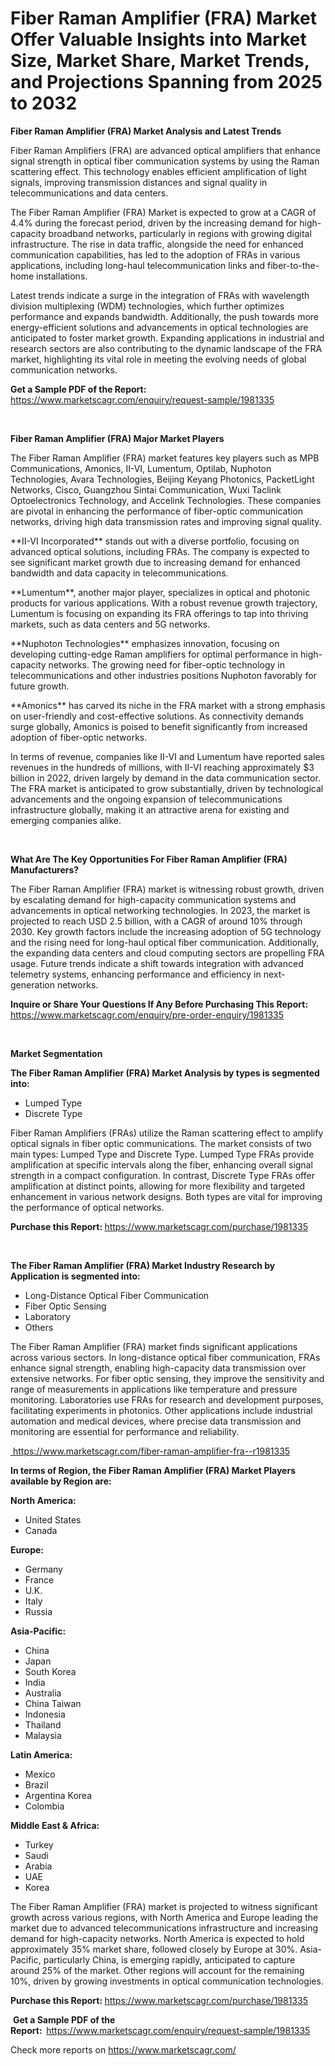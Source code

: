 <p><h1>Fiber Raman Amplifier (FRA) Market Offer Valuable Insights into Market Size, Market Share, Market Trends, and Projections Spanning from 2025 to 2032</h1></p><p><strong>Fiber Raman Amplifier (FRA) Market Analysis and Latest Trends</strong></p>
<p><p>Fiber Raman Amplifiers (FRA) are advanced optical amplifiers that enhance signal strength in optical fiber communication systems by using the Raman scattering effect. This technology enables efficient amplification of light signals, improving transmission distances and signal quality in telecommunications and data centers.</p><p>The Fiber Raman Amplifier (FRA) Market is expected to grow at a CAGR of 4.4% during the forecast period, driven by the increasing demand for high-capacity broadband networks, particularly in regions with growing digital infrastructure. The rise in data traffic, alongside the need for enhanced communication capabilities, has led to the adoption of FRAs in various applications, including long-haul telecommunication links and fiber-to-the-home installations.</p><p>Latest trends indicate a surge in the integration of FRAs with wavelength division multiplexing (WDM) technologies, which further optimizes performance and expands bandwidth. Additionally, the push towards more energy-efficient solutions and advancements in optical technologies are anticipated to foster market growth. Expanding applications in industrial and research sectors are also contributing to the dynamic landscape of the FRA market, highlighting its vital role in meeting the evolving needs of global communication networks.</p></p>
<p><strong>Get a Sample PDF of the Report:&nbsp;</strong> <a href="https://www.marketscagr.com/enquiry/request-sample/1981335?utm_campaign=3562&utm_medium=2&utm_source=Github&utm_content=ia&utm_term=07042025&utm_id=fiber-raman-amplifier-fra">https://www.marketscagr.com/enquiry/request-sample/1981335</a></p>
<p>&nbsp;</p>
<p><strong>Fiber Raman Amplifier (FRA) Major Market Players</strong></p>
<p><p>The Fiber Raman Amplifier (FRA) market features key players such as MPB Communications, Amonics, II-VI, Lumentum, Optilab, Nuphoton Technologies, Avara Technologies, Beijing Keyang Photonics, PacketLight Networks, Cisco, Guangzhou Sintai Communication, Wuxi Taclink Optoelectronics Technology, and Accelink Technologies. These companies are pivotal in enhancing the performance of fiber-optic communication networks, driving high data transmission rates and improving signal quality.</p><p>**II-VI Incorporated** stands out with a diverse portfolio, focusing on advanced optical solutions, including FRAs. The company is expected to see significant market growth due to increasing demand for enhanced bandwidth and data capacity in telecommunications.</p><p>**Lumentum**, another major player, specializes in optical and photonic products for various applications. With a robust revenue growth trajectory, Lumentum is focusing on expanding its FRA offerings to tap into thriving markets, such as data centers and 5G networks.</p><p>**Nuphoton Technologies** emphasizes innovation, focusing on developing cutting-edge Raman amplifiers for optimal performance in high-capacity networks. The growing need for fiber-optic technology in telecommunications and other industries positions Nuphoton favorably for future growth.</p><p>**Amonics** has carved its niche in the FRA market with a strong emphasis on user-friendly and cost-effective solutions. As connectivity demands surge globally, Amonics is poised to benefit significantly from increased adoption of fiber-optic networks.</p><p>In terms of revenue, companies like II-VI and Lumentum have reported sales revenues in the hundreds of millions, with II-VI reaching approximately $3 billion in 2022, driven largely by demand in the data communication sector. The FRA market is anticipated to grow substantially, driven by technological advancements and the ongoing expansion of telecommunications infrastructure globally, making it an attractive arena for existing and emerging companies alike.</p></p>
<p>&nbsp;</p>
<p><strong>What Are The Key Opportunities For Fiber Raman Amplifier (FRA) Manufacturers?</strong></p>
<p><p>The Fiber Raman Amplifier (FRA) market is witnessing robust growth, driven by escalating demand for high-capacity communication systems and advancements in optical networking technologies. In 2023, the market is projected to reach USD 2.5 billion, with a CAGR of around 10% through 2030. Key growth factors include the increasing adoption of 5G technology and the rising need for long-haul optical fiber communication. Additionally, the expanding data centers and cloud computing sectors are propelling FRA usage. Future trends indicate a shift towards integration with advanced telemetry systems, enhancing performance and efficiency in next-generation networks.</p></p>
<p><strong>Inquire or Share Your Questions If Any Before Purchasing This Report:</strong> <a href="https://www.marketscagr.com/enquiry/pre-order-enquiry/1981335?utm_campaign=3562&utm_medium=2&utm_source=Github&utm_content=ia&utm_term=07042025&utm_id=fiber-raman-amplifier-fra">https://www.marketscagr.com/enquiry/pre-order-enquiry/1981335</a></p>
<p>&nbsp;</p>
<p><strong>Market Segmentation</strong></p>
<p><strong>The Fiber Raman Amplifier (FRA) Market Analysis by types is segmented into:</strong></p>
<p><ul><li>Lumped Type</li><li>Discrete Type</li></ul></p>
<p><p>Fiber Raman Amplifiers (FRAs) utilize the Raman scattering effect to amplify optical signals in fiber optic communications. The market consists of two main types: Lumped Type and Discrete Type. Lumped Type FRAs provide amplification at specific intervals along the fiber, enhancing overall signal strength in a compact configuration. In contrast, Discrete Type FRAs offer amplification at distinct points, allowing for more flexibility and targeted enhancement in various network designs. Both types are vital for improving the performance of optical networks.</p></p>
<p><strong>Purchase this Report:&nbsp;</strong><a href="https://www.marketscagr.com/purchase/1981335?utm_campaign=3562&utm_medium=2&utm_source=Github&utm_content=ia&utm_term=07042025&utm_id=fiber-raman-amplifier-fra">https://www.marketscagr.com/purchase/1981335</a></p>
<p>&nbsp;</p>
<p><strong>The Fiber Raman Amplifier (FRA) Market Industry Research by Application is segmented into:</strong></p>
<p><ul><li>Long-Distance Optical Fiber Communication</li><li>Fiber Optic Sensing</li><li>Laboratory</li><li>Others</li></ul></p>
<p><p>The Fiber Raman Amplifier (FRA) market finds significant applications across various sectors. In long-distance optical fiber communication, FRAs enhance signal strength, enabling high-capacity data transmission over extensive networks. For fiber optic sensing, they improve the sensitivity and range of measurements in applications like temperature and pressure monitoring. Laboratories use FRAs for research and development purposes, facilitating experiments in photonics. Other applications include industrial automation and medical devices, where precise data transmission and monitoring are essential for performance and reliability.</p></p>
<p><a href="https://www.marketscagr.com/fiber-raman-amplifier-fra--r1981335?utm_campaign=3562&utm_medium=2&utm_source=Github&utm_content=ia&utm_term=07042025&utm_id=fiber-raman-amplifier-fra">&nbsp;https://www.marketscagr.com/fiber-raman-amplifier-fra--r1981335</a></p>
<p><strong>In terms of Region, the Fiber Raman Amplifier (FRA) Market Players available by Region are:</strong></p>
<p>
    <p> <strong> North America: </strong>
        <ul>
            <li>United States</li>
            <li>Canada</li>
        </ul>
        </p> 
    <p> <strong> Europe: </strong>
        <ul>
            <li>Germany</li>
            <li>France</li>
            <li>U.K.</li>
            <li>Italy</li>
            <li>Russia</li>
        </ul>
        </p> 
    <p> <strong> Asia-Pacific: </strong>
        <ul>
            <li>China</li>
            <li>Japan</li>
            <li>South Korea</li>
            <li>India</li>
            <li>Australia</li>
            <li>China Taiwan</li>
            <li>Indonesia</li>
            <li>Thailand</li>
            <li>Malaysia</li>
        </ul>
        </p> 
    <p> <strong> Latin America: </strong>
        <ul>
            <li>Mexico</li>
            <li>Brazil</li>
            <li>Argentina Korea</li>
            <li>Colombia</li>
        </ul>
        </p> 
    <p> <strong> Middle East & Africa: </strong>
        <ul>
            <li>Turkey</li>
            <li>Saudi</li>
            <li>Arabia</li>
            <li>UAE</li>
            <li>Korea</li>
        </ul>
    </p>
    </p>
<p><p>The Fiber Raman Amplifier (FRA) market is projected to witness significant growth across various regions, with North America and Europe leading the market due to advanced telecommunications infrastructure and increasing demand for high-capacity networks. North America is expected to hold approximately 35% market share, followed closely by Europe at 30%. Asia-Pacific, particularly China, is emerging rapidly, anticipated to capture around 25% of the market. Other regions will account for the remaining 10%, driven by growing investments in optical communication technologies.</p></p>
<p><strong>Purchase this Report: </strong><a href="https://www.marketscagr.com/purchase/1981335?utm_campaign=3562&utm_medium=2&utm_source=Github&utm_content=ia&utm_term=07042025&utm_id=fiber-raman-amplifier-fra">https://www.marketscagr.com/purchase/1981335</a></p>
<p>&nbsp;<strong>Get a Sample PDF of the Report:&nbsp;&nbsp;</strong><a href="https://www.marketscagr.com/enquiry/request-sample/1981335?utm_campaign=3562&utm_medium=2&utm_source=Github&utm_content=ia&utm_term=07042025&utm_id=fiber-raman-amplifier-fra">https://www.marketscagr.com/enquiry/request-sample/1981335</a></p>
<p><strong></strong></p>
<p>Check more reports on <a href="https://www.marketscagr.com/?utm_campaign=3562&utm_medium=2&utm_source=Github&utm_content=ia&utm_term=07042025&utm_id=fiber-raman-amplifier-fra">https://www.marketscagr.com/</a></p>